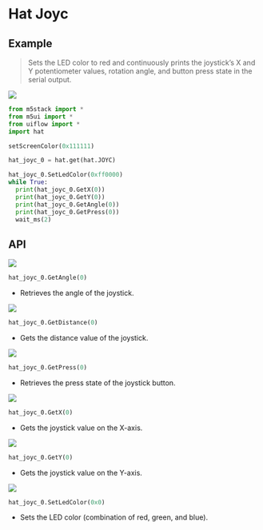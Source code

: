 # Hat Joyc

## Example

> Sets the LED color to red and continuously prints the joystick’s X and Y potentiometer values, rotation angle, and button press state in the serial output.

<img class="blockly_svg" src="https://m5stack.oss-cn-shenzhen.aliyuncs.com/resource/docs/static/assets/img/uiflow/blockly/hat/joyc/uiflow_block_hat_joyc_demo.png">

```python
from m5stack import *
from m5ui import *
from uiflow import *
import hat

setScreenColor(0x111111)

hat_joyc_0 = hat.get(hat.JOYC)

hat_joyc_0.SetLedColor(0xff0000)
while True:
  print(hat_joyc_0.GetX(0))
  print(hat_joyc_0.GetY(0))
  print(hat_joyc_0.GetAngle(0))
  print(hat_joyc_0.GetPress(0))
  wait_ms(2)
```

## API

<img class="blockly_svg" src="https://m5stack.oss-cn-shenzhen.aliyuncs.com/resource/docs/static/assets/img/uiflow/blockly/hat/joyc/uiflow_block_hat_joyc_get_angle.svg">

```python
hat_joyc_0.GetAngle(0)
```

- Retrieves the angle of the joystick.

<img class="blockly_svg" src="https://m5stack.oss-cn-shenzhen.aliyuncs.com/resource/docs/static/assets/img/uiflow/blockly/hat/joyc/uiflow_block_hat_joyc_get_distance.svg">

```python
hat_joyc_0.GetDistance(0)
```

- Gets the distance value of the joystick.

<img class="blockly_svg" src="https://m5stack.oss-cn-shenzhen.aliyuncs.com/resource/docs/static/assets/img/uiflow/blockly/hat/joyc/uiflow_block_hat_joyc_get_press.svg">

```python
hat_joyc_0.GetPress(0)
```

- Retrieves the press state of the joystick button.

<img class="blockly_svg" src="https://m5stack.oss-cn-shenzhen.aliyuncs.com/resource/docs/static/assets/img/uiflow/blockly/hat/joyc/uiflow_block_hat_joyc_get_x.svg">

```python
hat_joyc_0.GetX(0)
```

- Gets the joystick value on the X-axis.

<img class="blockly_svg" src="https://m5stack.oss-cn-shenzhen.aliyuncs.com/resource/docs/static/assets/img/uiflow/blockly/hat/joyc/uiflow_block_hat_joyc_get_y.svg">

```python
hat_joyc_0.GetY(0)
```

- Gets the joystick value on the Y-axis.

<img class="blockly_svg" src="https://m5stack.oss-cn-shenzhen.aliyuncs.com/resource/docs/static/assets/img/uiflow/blockly/hat/joyc/uiflow_block_hat_joyc_set_led_color.svg">

```python
hat_joyc_0.SetLedColor(0x0)
```

- Sets the LED color (combination of red, green, and blue).